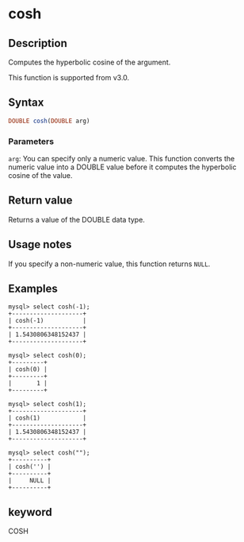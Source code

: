 ---
---

# cosh

## Description

Computes the hyperbolic cosine of the argument.

This function is supported from v3.0.

## Syntax

```Haskell
DOUBLE cosh(DOUBLE arg)
```

### Parameters

`arg`: You can specify only a numeric value. This function converts the numeric value into a DOUBLE value before it computes the hyperbolic cosine of the value.

## Return value

Returns a value of the DOUBLE data type.

## Usage notes

If you specify a non-numeric value, this function returns `NULL`.

## Examples

```Plain
mysql> select cosh(-1);
+--------------------+
| cosh(-1)           |
+--------------------+
| 1.5430806348152437 |
+--------------------+

mysql> select cosh(0);
+---------+
| cosh(0) |
+---------+
|       1 |
+---------+

mysql> select cosh(1);
+--------------------+
| cosh(1)            |
+--------------------+
| 1.5430806348152437 |
+--------------------+

mysql> select cosh("");
+----------+
| cosh('') |
+----------+
|     NULL |
+----------+
```

## keyword

COSH
